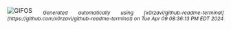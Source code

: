 <div align="justify">
<picture>
    <source media="(prefers-color-scheme: dark)" srcset="https://i.ibb.co/TYk7cST/output-gif.gif">
    <source media="(prefers-color-scheme: light)" srcset="https://i.ibb.co/TYk7cST/output-gif.gif">
    <img alt="GIFOS" src="https://i.ibb.co/TYk7cST/output-gif.gif">
</picture>
<sub><i>Generated automatically using [x0rzavi/github-readme-terminal](https://github.com/x0rzavi/github-readme-terminal) on Tue Apr 09 08:36:13 PM EDT 2024</i></sub>
</div>

<!--  -->